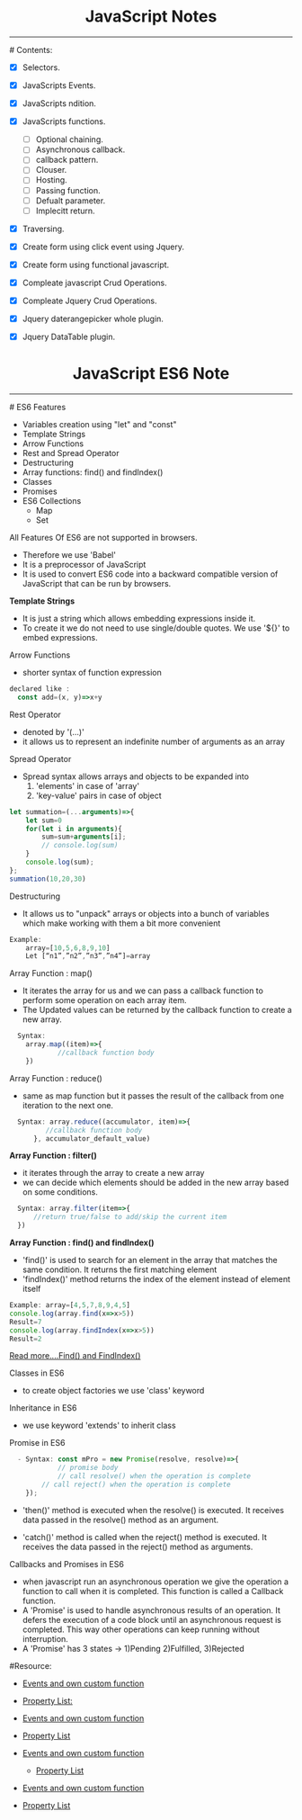 <center>
<h1>JavaScript Notes</h1>
<hr>
</center>
# Contents:

- [x] Selectors.
- [x] JavaScripts Events.
- [x] JavaScripts ndition.
- [x] JavaScripts functions.
    - [ ] Optional chaining.
    - [ ] Asynchronous callback.
    - [ ] callback pattern.
    - [ ] Clouser.
    - [ ] Hosting.
    - [ ] Passing function.
    - [ ] Defualt parameter.
    - [ ] Implecitt return.
    
- [x] Traversing.
- [x] Create form using click event using Jquery.
- [x] Create form using functional javascript.
- [x] Compleate javascript Crud Operations.
- [x] Compleate Jquery Crud Operations.
- [x] Jquery daterangepicker whole plugin.
- [x] Jquery DataTable plugin.


<center>
<h1>JavaScript ES6 Note</h1>
<hr>
</center>
# ES6 Features

 - Variables creation using "let" and "const"
 - Template Strings
 - Arrow Functions
 - Rest and Spread Operator
 - Destructuring
 - Array functions: find() and findIndex()
 - Classes
 - Promises
 - ES6 Collections
   - Map
   - Set


 All Features Of ES6 are not supported in browsers. 
  - Therefore we use 'Babel'
  - It is a preprocessor of JavaScript
  - It is used to convert ES6 code into a backward compatible version of JavaScript that can be run by browsers.

<strong>Template Strings</strong>
  - It is just a string which allows embedding expressions inside it.
  - To create it we do not need to use single/double quotes. We use '${}' to embed expressions.

Arrow Functions
  - shorter syntax of function expression
  ```js 
  declared like :
    const add=(x, y)=>x+y
  ```

Rest Operator
  - denoted by '(...)'
  - it allows us to represent an indefinite number of arguments as an array

Spread Operator
  - Spread syntax allows arrays and objects to be expanded into
	1) 'elements' in case of 'array'
	2) 'key-value' pairs in case of object  

```js
let summation=(...arguments)=>{
    let sum=0
    for(let i in arguments){
        sum=sum+arguments[i];
        // console.log(sum)
    }
    console.log(sum);
};
summation(10,20,30)
```
Destructuring
  - It allows us to "unpack" arrays or objects into a bunch of variables which make working with them a bit more convenient
```js
Example: 
    array=[10,5,6,8,9,10] 
    Let [“n1”,”n2”,”n3”,”n4”]=array
```

Array Function : map()
  - It iterates the array for us and we can pass a callback function to perform some operation on each array item. 
  - The Updated values can be returned by the callback function to create a new array.

```js
  Syntax: 
    array.map((item)=>{
     		//callback function body
  	})	
```

Array Function : reduce()
  - same as map function but it passes the result of the callback from one iteration to the next one.

```js
  Syntax: array.reduce((accumulator, item)=>{
   	     //callback function body	
  	  }, accumulator_default_value)	 
```
<strong>Array Function : filter()</strong>
  - it iterates through the array to create a new array
  - we can decide which elements should be added in the new array based on some conditions.
```js
  Syntax: array.filter(item=>{
      //return true/false to add/skip the current item
  })
```
<strong>Array Function : find() and findIndex()</strong>
  - 'find()' is used to search for an element in the array that matches the same condition. It returns the first matching element
  - 'findIndex()' method returns the index of the element instead of element itself 

```js
Example: array=[4,5,7,8,9,4,5]
console.log(array.find(x=>x>5)) 
Result=7
console.log(array.findIndex(x=>x>5))
Result=2
```
[Read more....Find() and FindIndex()](https://developer.mozilla.org/en-US/docs/Web/JavaScript/Reference/Global_Objects/Array/find)

Classes in ES6
  - to create object factories we use 'class' keyword	

Inheritance in ES6
  - we use keyword 'extends' to inherit class 

Promise in ES6
```js
  - Syntax: const mPro = new Promise(resolve, resolve)=>{
	    	// promise body
	        // call resolve() when the operation is complete
		// call reject() when the operation is complete
    });
```
  - <p>'then()' method is executed when the resolve() is executed. It receives data passed in the resolve() method as an argument.
  - 'catch()' method is called when the reject() method is executed. It receives the data passed in the reject() method as arguments.</p> 

Callbacks and Promises in ES6
  - when javascript run an asynchronous operation we give the operation a function to call when it is completed. This function is called a Callback function.
  - A 'Promise' is used to handle asynchronous results of an operation. It defers the execution of a code block until an asynchronous request is completed. This way other operations can keep running without interruption.
  - A 'Promise' has 3 states -> 1)Pending 2)Fulfilled, 3)Rejected

#Resource:

+ [Events and own custom function](https://stackoverflow.com/questions/18562616/date-range-picker-how-to-fire-an-event-on-entering-a-date)
+ [Property List:](https://www.codegrepper.com/code-examples/whatever/get+value+daterangepicker+when+load+in+jquery)



+ [Events and own custom function](https://stackoverflow.com/questions/18562616date-range-picker-how-to-fire-an-event-on-entering-a-date)
+ [Property List](https://www.codegrepper.com/code-examples/whatever/get+value+daterangepicker+when+load+in+jquery)

+ [Events and own custom function](https://stackoverflow.com/questions/18562616/date-range-picker-how-to-fire-an-event-on-entering-a-date)
    + [Property List](https://www.codegrepper.com/code-examples/whatever/get+value+daterangepicker+when+load+in+jquery)


+ [Events and own custom function](https://stackoverflow.com/questions/18562616/date-range-picker-how-to-fire-an-event-on-entering-a-date)
+ [Property List](https://www.codegrepper.com/code-examples/whatever/get+value+daterangepicker+when+load+in+jquery)
